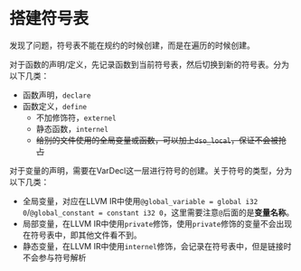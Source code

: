 # 搭建符号表

发现了问题，符号表不能在规约的时候创建，而是在遍历的时候创建。

对于函数的声明/定义，先记录函数到当前符号表，然后切换到新的符号表。分为以下几类：
- 函数声明，`declare`
- 函数定义，`define`
  - 不加修饰符，`externel`
  - 静态函数，`internel`
  - ~~给别的文件使用的全局变量或函数，可以加上`dso_local`，保证不会被抢占~~

对于变量的声明，需要在VarDecl这一层进行符号的创建。关于符号的类型，分为以下几类：
- 全局变量，对应在LLVM IR中使用`@global_variable = global i32 0`/`@global_constant = constant i32 0`，这里需要注意`@`后面的是**变量名称**。
- 局部变量，在LLVM IR中使用`private`修饰，使用`private`修饰的变量不会出现在符号表中，即其他文件看不到。
- 静态变量，在LLVM IR中使用`internel`修饰，会记录在符号表中，但是链接时不会参与符号解析